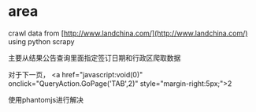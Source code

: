 # area

crawl data from [http://www.landchina.com/](http://www.landchina.com/) using python scrapy

主要从结果公告查询里面指定签订日期和行政区爬取数据

对于下一页，
\<a href="javascript:void(0)" onclick="QueryAction.GoPage('TAB',2)" style="margin-right:5px;">2</a>

使用phantomjs进行解决
